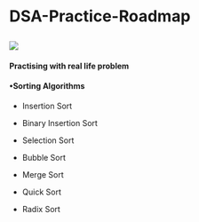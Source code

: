 # DSA-Practice-Roadmap <p align="right">
  <a href="https://skillicons.dev">
    <img src="https://skillicons.dev/icons?i=git,kubernetes,java,atom" />
  </a>
</p> 
<h4>Practising with real life problem<h4>
<h4>•Sorting Algorithms</h4>
  
- Insertion Sort
  
- Binary Insertion Sort
  
- Selection Sort
  
- Bubble Sort
  
- Merge Sort
  
- Quick Sort
  
- Radix Sort


